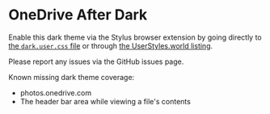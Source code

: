 # OneDrive After Dark

Enable this dark theme via the Stylus browser extension by going directly to [the `dark.user.css` file](https://github.com/stamminator/onedrive-after-dark/raw/main/dark.user.css) or through [the UserStyles.world listing](https://userstyles.world/style/15480/onedrive-after-dark).

Please report any issues via the GitHub issues page.

Known missing dark theme coverage:

- photos.onedrive.com
- The header bar area while viewing a file's contents